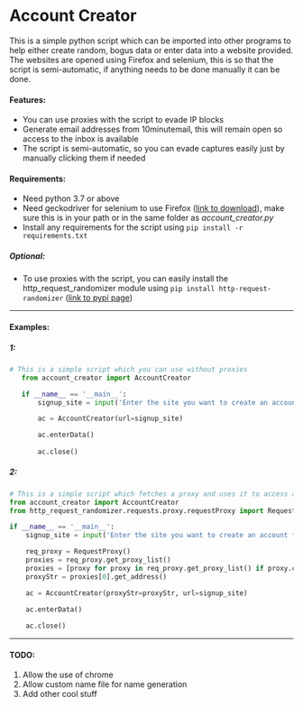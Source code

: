 # Account Creator

This is a simple python script which can be imported into other programs to help either create random, bogus data or enter data into a website provided. The websites are opened using Firefox and selenium, this is so that the script is semi-automatic, if anything needs to be done manually it can be done.

#### Features:
- You can use proxies with the script to evade IP blocks
- Generate email addresses from 10minutemail, this will remain open so access to the inbox is available
- The script is semi-automatic, so you can evade captures easily just by manually clicking them if needed

#### Requirements:
- Need python 3.7 or above
- Need geckodriver for selenium to use Firefox ([link to download](https://github.com/mozilla/geckodriver/releases "link to download")), make sure this is in your path or in the same folder as *account_creator.py*
- Install any requirements for the script using `pip install -r requirements.txt`

##### Optional:
 - To use proxies with the script, you can easily install the http_request_randomizer module using `pip install http-request-randomizer` ([link to pypi page](https://pypi.org/project/http-request-randomizer/ "link to pypi page"))

------------


#### Examples:
##### 1:
 ```python
 # This is a simple script which you can use without proxies
	from account_creator import AccountCreator

	if __name__ == '__main__':
		signup_site = input('Enter the site you want to create an account for: ')

		ac = AccountCreator(url=signup_site)

		ac.enterData()
		
		ac.close()
```
##### 2:
```python
# This is a simple script which fetches a proxy and uses it to access a website
from account_creator import AccountCreator
from http_request_randomizer.requests.proxy.requestProxy import RequestProxy

if __name__ == '__main__':
	signup_site = input('Enter the site you want to create an account for: ')

	req_proxy = RequestProxy()
	proxies = req_proxy.get_proxy_list()
	proxies = [proxy for proxy in req_proxy.get_proxy_list() if proxy.country == 'United Kingdom']
	proxyStr = proxies[0].get_address()

	ac = AccountCreator(proxyStr=proxyStr, url=signup_site)

	ac.enterData()
	
	ac.close()
```

------------


#### TODO:
1. Allow the use of chrome
2. Allow custom name file for name generation
3. Add other cool stuff
